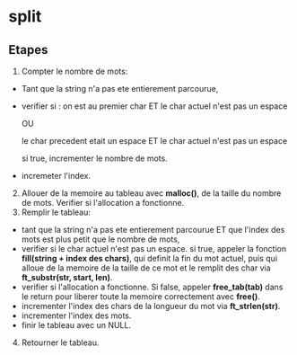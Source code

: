 # split
## Etapes
1. Compter le nombre de mots:
  - Tant que la string n'a pas ete entierement parcourue,
  - verifier si : 
      on est au premier char ET le char actuel n'est pas un espace
      
      OU

      le char precedent etait un espace ET le char actuel n'est pas un espace

      si true, incrementer le nombre de mots.
  - incremeter l'index.
2. Allouer de la memoire au tableau avec **malloc()**, de la taille du nombre de mots. Verifier si l'allocation a fonctionne.
3. Remplir le tableau:
  - tant que la string n'a pas ete entierement parcourue ET que l'index des mots est plus petit que le nombre de mots,
  - verifier si le char actuel n'est pas un espace.
    si true, appeler la fonction **fill(string + index des chars)**, qui definit la fin du mot actuel, puis qui alloue de la memoire de la taille de ce mot et le remplit des char via **ft_substr(str, start, len)**.
  - verifier si l'allocation a fonctionne. Si false, appeler **free_tab(tab)** dans le return pour liberer toute la memoire correctement avec **free()**.
  - incrementer l'index des chars de la longueur du mot via **ft_strlen(str)**.
  - incrementer l'index des mots.
  - finir le tableau avec un NULL.
4. Retourner le tableau.
